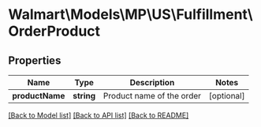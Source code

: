 # Walmart\Models\MP\US\Fulfillment\OrderProduct

## Properties

Name | Type | Description | Notes
------------ | ------------- | ------------- | -------------
**productName** | **string** | Product name of the order | [optional]


[[Back to Model list]](./) [[Back to API list]](../../../../../README.md#supported-apis) [[Back to README]](../../../../../README.md)
